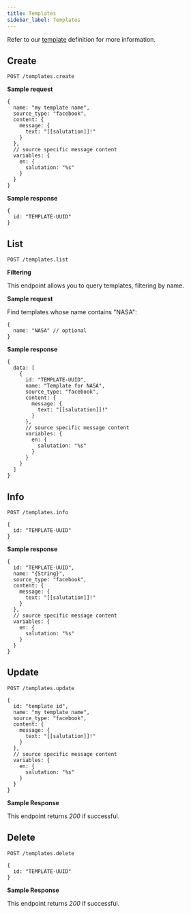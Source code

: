 ```yaml
---
title: Templates
sidebar_label: Templates
---
```


Refer to our [template](getting-started/glossary.md#template) definition
for more information.

## Create

`POST /templates.create`

**Sample request**

```json5
{
  name: "my template name",
  source_type: "facebook",
  content: {
    message: {
      text: "[[salutation]]!"
    }
  },
  // source specific message content
  variables: {
    en: {
      salutation: "%s"
    }
  }
}
```

**Sample response**

```json5
{
  id: "TEMPLATE-UUID"
}
```

## List

`POST /templates.list`

**Filtering**

This endpoint allows you to query templates, filtering by name.

**Sample request**

Find templates whose name contains "NASA":

```json5
{
  name: "NASA" // optional
}
```

**Sample response**

```json5
{
  data: [
    {
      id: "TEMPLATE-UUID",
      name: "Template for NASA",
      source_type: "facebook",
      content: {
        message: {
          text: "[[salutation]]!"
        }
      },
      // source specific message content
      variables: {
        en: {
          salutation: "%s"
        }
      }
    }
  ]
}
```

## Info

`POST /templates.info`

```json5
{
  id: "TEMPLATE-UUID"
}
```

**Sample response**

```json5
{
  id: "TEMPLATE-UUID",
  name: "{String}",
  source_type: "facebook",
  content: {
    message: {
      text: "[[salutation]]!"
    }
  },
  // source specific message content
  variables: {
    en: {
      salutation: "%s"
    }
  }
}
```

## Update

`POST /templates.update`

```json5
{
  id: "template id",
  name: "my template name",
  source_type: "facebook",
  content: {
    message: {
      text: "[[salutation]]!"
    }
  },
  // source specific message content
  variables: {
    en: {
      salutation: "%s"
    }
  }
}
```

**Sample Response**

This endpoint returns _200_ if successful.

## Delete

`POST /templates.delete`

```json5
{
  id: "TEMPLATE-UUID"
}
```

**Sample Response**

This endpoint returns _200_ if successful.
